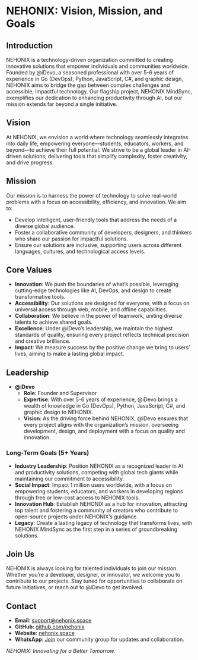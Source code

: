 # NEHONIX: Vision, Mission, and Goals

## Introduction

NEHONIX is a technology-driven organization committed to creating innovative solutions that empower individuals and communities worldwide. Founded by @iDevo, a seasoned professional with over 5-6 years of experience in Go (DevOps), Python, JavaScript, C#, and graphic design, NEHONIX aims to bridge the gap between complex challenges and accessible, impactful technology. Our flagship project, NEHONIX MindSync, exemplifies our dedication to enhancing productivity through AI, but our mission extends far beyond a single initiative.

## Vision

At NEHONIX, we envision a world where technology seamlessly integrates into daily life, empowering everyone—students, educators, workers, and beyond—to achieve their full potential. We strive to be a global leader in AI-driven solutions, delivering tools that simplify complexity, foster creativity, and drive progress.

## Mission

Our mission is to harness the power of technology to solve real-world problems with a focus on accessibility, efficiency, and innovation. We aim to:

- Develop intelligent, user-friendly tools that address the needs of a diverse global audience.
- Foster a collaborative community of developers, designers, and thinkers who share our passion for impactful solutions.
- Ensure our solutions are inclusive, supporting users across different languages, cultures, and technological access levels.

## Core Values

- **Innovation**: We push the boundaries of what’s possible, leveraging cutting-edge technologies like AI, DevOps, and design to create transformative tools.
- **Accessibility**: Our solutions are designed for everyone, with a focus on universal access through web, mobile, and offline capabilities.
- **Collaboration**: We believe in the power of teamwork, uniting diverse talents to achieve shared goals.
- **Excellence**: Under @iDevo’s leadership, we maintain the highest standards of quality, ensuring every project reflects technical precision and creative brilliance.
- **Impact**: We measure success by the positive change we bring to users’ lives, aiming to make a lasting global impact.

## Leadership

- **@iDevo**
  - **Role**: Founder and Supervisor
  - **Expertise**: With over 5-6 years of experience, @iDevo brings a wealth of knowledge in Go (DevOps), Python, JavaScript, C#, and graphic design to NEHONIX.
  - **Vision**: As the driving force behind NEHONIX, @iDevo ensures that every project aligns with the organization’s mission, overseeing development, design, and deployment with a focus on quality and innovation.
    
### Long-Term Goals (5+ Years)

- **Industry Leadership**: Position NEHONIX as a recognized leader in AI and productivity solutions, competing with global tech giants while maintaining our commitment to accessibility.
- **Social Impact**: Impact 1 million users worldwide, with a focus on empowering students, educators, and workers in developing regions through free or low-cost access to NEHONIX tools.
- **Innovation Hub**: Establish NEHONIX as a hub for innovation, attracting top talent and fostering a community of creators who contribute to open-source projects under NEHONIX’s guidance.
- **Legacy**: Create a lasting legacy of technology that transforms lives, with NEHONIX MindSync as the first step in a series of groundbreaking solutions.

## Join Us

NEHONIX is always looking for talented individuals to join our mission. Whether you’re a developer, designer, or innovator, we welcome you to contribute to our projects. Stay tuned for opportunities to collaborate on future initiatives, or reach out to @iDevo to get involved.

## Contact

- **Email**: [support@nehonix.space](mailto:support@nehonix.space)
- **GitHub**: [github.com/nehonix](https://github.com/enterprises/NEHONIX)
- **Website**: [nehonix.space](https://nehonix.space)
- **WhatsApp**: [Join](https://chat.whatsapp.com/JkWU98cmligCWn4FRGxfuK) our community group for updates and collaboration.

_NEHONIX: Innovating for a Better Tomorrow._
